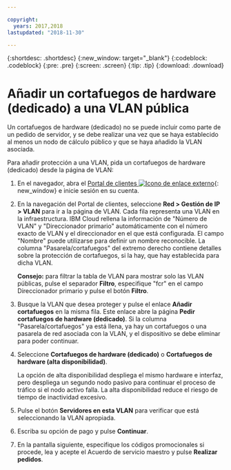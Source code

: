 ```yaml
---

copyright:
  years: 2017,2018
lastupdated: "2018-11-30"

---
```


{:shortdesc: .shortdesc}
{:new_window: target="_blank"}
{:codeblock: .codeblock}
{:pre: .pre}
{:screen: .screen}
{:tip: .tip}
{:download: .download}

# Añadir un cortafuegos de hardware (dedicado) a una VLAN pública

Un cortafuegos de hardware (dedicado) no se puede incluir como parte de un pedido de servidor, y se debe realizar una vez que se haya establecido al menos un nodo de cálculo público y que se haya añadido la VLAN asociada.

Para añadir protección a una VLAN, pida un cortafuegos de hardware (dedicado) desde la página de VLAN:

1. En el navegador, abra el [Portal de clientes ![Icono de enlace externo](../../icons/launch-glyph.svg "Icono ce enlace externo")](https://control.softlayer.com/){: new_window} e inicie sesión en su cuenta.
2. En la navegación del Portal de clientes, seleccione **Red > Gestión de IP > VLAN** para ir a la página de VLAN. Cada fila representa una VLAN en la infraestructura. IBM Cloud rellena la información de "Número de VLAN" y "Direccionador primario" automáticamente con el número exacto de VLAN y el direccionador en el que está configurada. El campo "Nombre" puede utilizarse para definir un nombre reconocible. La columna "Pasarela/cortafuegos" del extremo derecho contiene detalles sobre la protección de cortafuegos, si la hay, que hay establecida para dicha VLAN. 

	**Consejo:** para filtrar la tabla de VLAN para mostrar solo las VLAN públicas, pulse el separador **Filtro**, especifique "fcr" en el campo Direccionador primario y pulse el botón **Filtro**.
3. Busque la VLAN que desea proteger y pulse el enlace **Añadir cortafuegos** en la misma fila. Este enlace abre la página **Pedir cortafuegos de hardware (dedicado)**. Si la columna "Pasarela/cortafuegos" ya está llena, ya hay un cortafuegos o una pasarela de red asociada con la VLAN, y el dispositivo se debe eliminar para poder continuar.
4. Seleccione **Cortafuegos de hardware (dedicado)** o **Cortafuegos de hardware (alta disponibilidad)**. 

	La opción de alta disponibilidad despliega el mismo hardware e interfaz, pero despliega un segundo nodo pasivo para continuar el proceso de tráfico si el nodo activo falla. La alta disponibilidad reduce el riesgo de tiempo de inactividad excesivo. 

5. Pulse el botón **Servidores en esta VLAN** para verificar que está seleccionando la VLAN apropiada.
6. Escriba su opción de pago y pulse **Continuar**.
7. En la pantalla siguiente, especifique los códigos promocionales si procede, lea y acepte el Acuerdo de servicio maestro y pulse **Realizar pedidos**. 
